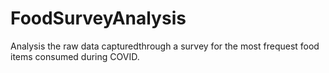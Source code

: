 # FoodSurveyAnalysis
Analysis the raw data capturedthrough a survey for the most frequest food items consumed during COVID.
